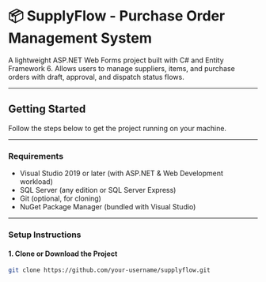 # 📦 SupplyFlow - Purchase Order Management System

A lightweight ASP.NET Web Forms project built with C# and Entity Framework 6. Allows users to manage suppliers, items, and purchase orders with draft, approval, and dispatch status flows.

---

## Getting Started

Follow the steps below to get the project running on your machine.

---

### Requirements

- Visual Studio 2019 or later (with ASP.NET & Web Development workload)
- SQL Server (any edition or SQL Server Express)
- Git (optional, for cloning)
- NuGet Package Manager (bundled with Visual Studio)

---

### Setup Instructions

#### 1. **Clone or Download the Project**

```bash
git clone https://github.com/your-username/supplyflow.git


